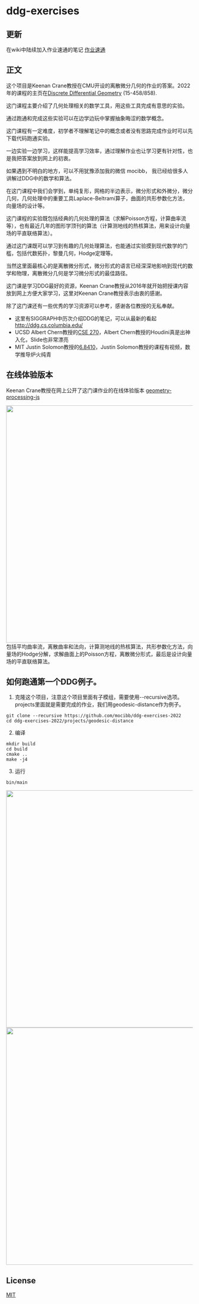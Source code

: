 # ddg-exercises

## 更新
在wiki中陆续加入作业速通的笔记 [作业速通](https://github.com/mocibb/ddg-exercises-2022/wiki/%E4%BD%9C%E4%B8%9A%E9%80%9F%E9%80%9A)

## 正文

这个项目是Keenan Crane教授在CMU开设的离散微分几何的作业的答案。2022年的课程的主页在[Discrete Differential Geometry](https://brickisland.net/DDGSpring2022/) (15-458/858). 

这门课程主要介绍了几何处理相关的数学工具，用这些工具完成有意思的实验。

通过跑通和完成这些实验可以在边学边玩中掌握抽象晦涩的数学概念。

这门课程有一定难度，初学者不理解笔记中的概念或者没有思路完成作业时可以先下载代码跑通实验。

一边实验一边学习，这样能提高学习效率，通过理解作业也让学习更有针对性，也是我把答案放到网上的初衷。

如果遇到不明白的地方，可以不用犹豫添加我的微信 mocibb， 我已经给很多人讲解过DDG中的数学和算法。

在这门课程中我们会学到，单纯复形，网格的半边表示，微分形式和外微分，微分几何，几何处理中的重要工具Laplace-Beltrami算子，曲面的共形参数化方法，向量场的设计等。

这门课程的实验既包括经典的几何处理的算法（求解Poisson方程，计算曲率流等），也有最近几年的图形学顶刊的算法（计算测地线的热核算法，用来设计向量场的平直联络算法）。

通过这门课既可以学习到有趣的几何处理算法，也能通过实验摸到现代数学的门槛，包括代数拓扑，黎曼几何，Hodge定理等。

当然这里面最核心的是离散微分形式，微分形式的语言已经深深地影响到现代的数学和物理，离散微分几何是学习微分形式的最佳路径。

这门课是学习DDG最好的资源，Keenan Crane教授从2016年就开始把授课内容放到网上方便大家学习，这里对Keenan Crane教授表示由衷的感谢。

除了这门课还有一些优秀的学习资源可以参考，感谢各位教授的无私奉献。

- 这里有SIGGRAPH中历次介绍DDG的笔记，可以从最新的看起 http://ddg.cs.columbia.edu/
- UCSD Albert Chern教授的[CSE 270](https://cseweb.ucsd.edu/~alchern/teaching/cse270_wi24/)，Albert Chern教授的Houdini真是出神入化，Slide也非常漂亮
- MIT Justin Solomon教授的[6.8410](https://groups.csail.mit.edu/gdpgroup/68410_spring_2023.html)，Justin Solomon教授的课程有视频，数学推导炉火纯青

## 在线体验版本
  Keenan Crane教授在网上公开了这门课作业的在线体验版本 [geometry-processing-js](https://geometrycollective.github.io/geometry-processing-js/)

   <img src="https://github.com/mocibb/ddg-exercises-2022/assets/18642/f0b13a39-61fa-4285-9879-8f56456d3acd" width="640">
  包括平均曲率流，离散曲率和法向，计算测地线的热核算法，共形参数化方法，向量场的Hodge分解，求解曲面上的Poisson方程，离散微分形式，最后是设计向量场的平直联络算法。
   


## 如何跑通第一个DDG例子。
1. 克隆这个项目，注意这个项目里面有子模组，需要使用--recursive选项。projects里面就是需要完成的作业，我们用geodesic-distance作为例子。
```
git clone --recursive https://github.com/mocibb/ddg-exercises-2022
cd ddg-exercises-2022/projects/geodesic-distance
```
2. 编译
```
mkdir build
cd build
cmake ..
make -j4
```
3. 运行
```
bin/main
```
<img src="https://github.com/mocibb/ddg-exercises-2022/assets/18642/5ec1c0cc-4192-40b6-8c3e-a000aaee2167" width="640">

<img src="https://github.com/mocibb/ddg-exercises-2022/assets/18642/186035e8-86eb-4f6c-af56-d78fe73449b9" width="640">


## License

[MIT](https://opensource.org/licenses/MIT)
